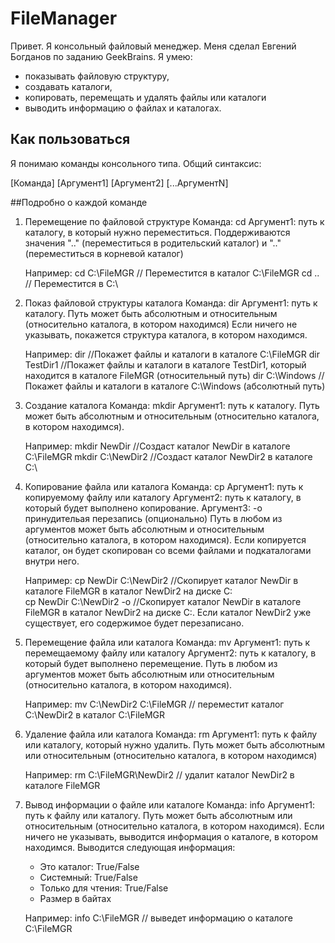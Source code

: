 # FileManager
Привет. Я консольный файловый менеджер. Меня сделал Евгений Богданов по заданию GeekBrains.
Я умею:
 - показывать файловую структуру,
 - создавать каталоги,
 - копировать, перемещать и удалять файлы или каталоги
 - выводить информацию о файлах и каталогах.

## Как пользоваться
Я понимаю команды консольного типа. Общий синтаксис:

[Команда] [Аргумент1] [Аргумент2] [...АргументN]

##Подробно о каждой команде

1. Перемещение по файловой структуре
	Команда: cd
	Аргумент1: путь к каталогу, в который нужно переместиться.
	Поддерживаются значения ".." (переместиться в родительский каталог) и "\.." (переместиться в корневой каталог)

	Например:
	cd C:\FileMGR // Переместится в каталог C:\FileMGR
	cd .. // Переместится в C:\

2. Показ файловой структуры каталога
	Команда: dir
	Аргумент1: путь к каталогу. Путь может быть абсолютным и относительным (относительно каталога, в котором находимся)
	Если ничего не указывать, покажется структура каталога, в котором находимся.

	Например:
	dir //Покажет файлы и каталоги в каталоге C:\FileMGR
	dir TestDir1 //Покажет файлы и каталоги в каталоге TestDir1, который находится в каталоге FileMGR (относительный путь)
	dir C:\Windows //Покажет файлы и каталоги в каталоге C:\Windows (абсолютный путь)

3. Создание каталога
	Команда: mkdir
	Аргумент1: путь к каталогу. Путь может быть абсолютным и относительным (относительно каталога, в котором находимся).

	Например:
	mkdir NewDir //Создаст каталог NewDir в каталоге C:\FileMGR
	mkdir C:\NewDir2 //Создаст каталог NewDir2 в каталоге C:\

4. Копирование файла или каталога
	Команда: cp
	Аргумент1: путь к копируемому файлу или каталогу
	Аргумент2: путь к каталогу, в который будет выполнено копирование.
	Аргумент3: -o принудительая перезапись (опционально)
	Путь в любом из аргументов может быть абсолютным и относительным (относительно каталога, в котором находимся).
	Если копируется каталог, он будет скопирован со всеми файлами и подкаталогами внутри него.

	Например:
	cp NewDir C:\NewDir2 //Скопирует каталог NewDir в каталоге FileMGR в каталог NewDir2 на диске C:\
	cp NewDir C:\NewDir2 -o //Скопирует каталог NewDir в каталоге FileMGR в каталог NewDir2 на диске C:\. Если каталог NewDir2 уже существует, его содержимое будет перезаписано.

5. Перемещение файла или каталога
	Команда: mv
	Аргумент1: путь к перемещаемому файлу или каталогу
	Аргумент2: путь к каталогу, в который будет выполнено перемещение.
	Путь в любом из аргументов может быть абсолютным или относительным (относительно каталога, в котором находимся).

	Например:
	mv C:\NewDir2 C:\FileMGR // переместит каталог C:\NewDir2 в каталог C:\FileMGR

6. Удаление файла или каталога
	Команда: rm
	Аргумент1: путь к файлу или каталогу, который нужно удалить.
	Путь может быть абсолютным или относительным (относительно каталога, в котором находимся)

	Например:
	rm C:\FileMGR\NewDir2 // удалит каталог NewDir2 в каталоге FileMGR

7. Вывод информации о файле или каталоге
	Команда: info
	Аргумент1: путь к файлу или каталогу. Путь может быть абсолютным или относительным (относительно каталога, в котором находимся).
	Если ничего не указывать, выводится информация о каталоге, в котором находимся.
	Выводится следующая информация:
	 - Это каталог: True/False
	 - Системный: True/False
	 - Только для чтения: True/False
	 - Размер в байтах

	Например:
	info C:\FileMGR // выведет информацию о каталоге C:\FileMGR
